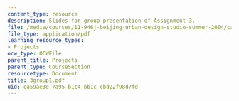 ```yaml
---
content_type: resource
description: Slides for group presentation of Assignment 3.
file: /media/courses/11-946j-beijing-urban-design-studio-summer-2004/ca59ae3d7a95b1c4bb1ccbd22f98d7fd_3group1.pdf
file_type: application/pdf
learning_resource_types:
- Projects
ocw_type: OCWFile
parent_title: Projects
parent_type: CourseSection
resourcetype: Document
title: 3group1.pdf
uid: ca59ae3d-7a95-b1c4-bb1c-cbd22f98d7fd
---
```

